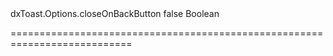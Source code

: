 <!--id-->dxToast.Options.closeOnBackButton<!--/id-->
<!--merge--><!--/merge-->
<!--default-->false<!--/default-->
<!--type-->Boolean<!--/type-->
===========================================================================
